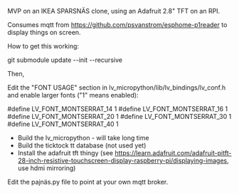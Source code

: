 
MVP on an IKEA SPARSNÄS clone, using an Adafruit 2.8" TFT on an RPI. 

Consumes mqtt from https://github.com/psvanstrom/esphome-p1reader to display things on screen.

How to get this working:

git submodule update --init --recursive

Then,

Edit the "FONT USAGE" section in lv_micropython/lib/lv_bindings/lv_conf.h and enable larger fonts ("1" means enabled):

#define LV_FONT_MONTSERRAT_14 1
#define LV_FONT_MONTSERRAT_16 1
#define LV_FONT_MONTSERRAT_20 1
#define LV_FONT_MONTSERRAT_30 1
#define LV_FONT_MONTSERRAT_40 1

* Build the lv_micropython - will take long time
* Build the ticktock tt database (not used yet)
* Install the adafruit tft thingy (see https://learn.adafruit.com/adafruit-pitft-28-inch-resistive-touchscreen-display-raspberry-pi/displaying-images, use hdmi mirroring)

Edit the pajnäs.py file to point at your own mqtt broker. 


